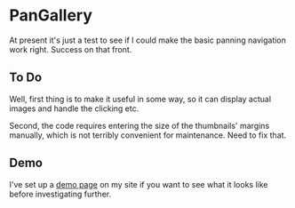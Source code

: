 # PanGallery

At present it's just a test to see if I could make the basic panning navigation
work right. Success on that front.

## To Do

Well, first thing is to make it useful in some way, so it can display actual
images and handle the clicking etc.

Second, the code requires entering the size of the thumbnails' margins manually,
which is not terribly convenient for maintenance. Need to fix that.

## Demo

I've set up a [demo page] on my site if you want to see what it looks like
before investigating further.

[demo page]: http://caerphoto.com/pangallery/pangallery.html
